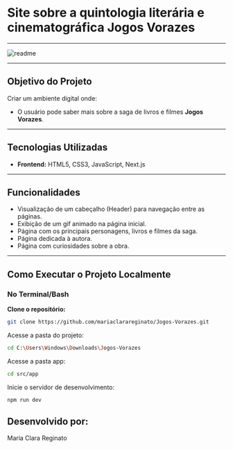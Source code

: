 # Site sobre a quintologia literária e cinematográfica **Jogos Vorazes**


---


![readme](https://github.com/user-attachments/assets/7d00c488-489b-42a0-b902-7f2fb97567e6)

---

## Objetivo do Projeto

Criar um ambiente digital onde:

- O usuário pode saber mais sobre a saga de livros e filmes **Jogos Vorazes**.

---

## Tecnologias Utilizadas

- **Frontend:** HTML5, CSS3, JavaScript, Next.js

---

## Funcionalidades

- Visualização de um cabeçalho (Header) para navegação entre as páginas.
- Exibição de um gif animado na página inicial.
- Página com os principais personagens, livros e filmes da saga.
- Página dedicada à autora.
- Página com curiosidades sobre a obra.

---

## Como Executar o Projeto Localmente

### No Terminal/Bash

**Clone o repositório:**

```bash
git clone https://github.com/mariaclarareginato/Jogos-Vorazes.git
```


Acesse a pasta do projeto:

```bash
cd C:\Users\Windows\Downloads\Jogos-Vorazes
```

Acesse a pasta app:

```bash
cd src/app
```

Inicie o servidor de desenvolvimento:

```bash
npm run dev
```


## Desenvolvido por:
Maria Clara Reginato

